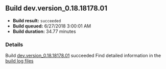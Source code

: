 ## Build dev.version_0.18.18178.01
- **Build result:** `succeeded`
- **Build queued:** 6/27/2018 3:00:01 AM
- **Build duration:** 34.77 minutes
### Details
Build [dev.version_0.18.18178.01](https://winappstudio.visualstudio.com/web/build.aspx?pcguid=a4ef43be-68ce-4195-a619-079b4d9834c2&builduri=vstfs%3a%2f%2f%2fBuild%2fBuild%2f25933) succeeded
Find detailed information in the [build log files](https://uwpctdiags.blob.core.windows.net/buildlogs/dev.version_0.18.18178.01_logs.zip)
